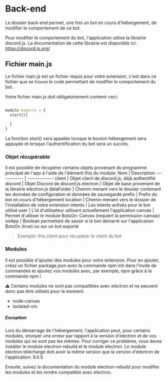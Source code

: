 # Back-end

Le dossier back-end permet, une fois un bot en cours d'hébergement, de modifier le comportement de ce bot.

Pour modifier le comportement du bot, l'application utilise la librairie discord.js. La documentation de cette librairie est disponible ici: https://discord.js.org/

## Fichier main.js

Le fichier main.js est un fichier requis pour votre extension, c'est dans ce fichier que se trouve le code permettant de modifier le comportement du bot.

Votre fichier main.js doit obligatoirement contenir ceci:
```js

module.exports = {
  start(){
  
  }
}
```

La fonction start() sera appelée lorsque le bouton hébergement sera appuyée et lorsque l'authentification du bot sera un succès.

### Objet récupérable

Il est possible de récupérer certains objets provenant du programme principal de l'app à l'aide de l'élément this du module:
Nom | Description
------------ | -------------
client | Objet client de discord.js, déjà authentifié
discord | Objet Discord de discord.js
electron | Objet de base provenant de la librairie electron.js
dataFolder | Chemin menant vers le dossier contenant les données de configuration et données de sauvegarde
prefix | Prefix du bot en cours d'hébergement
location | Chemin menant vers le dossier de l'installation de votre extension
intents | Les intents activés pour le bot utilisé
user | L'id d'utilisateur utilisant actuellement l'application
canvas | Permet d'utiliser le module BotsOn: Canvas (requiert la permission canvas)
onApp | Boolean permettant de savoir si le bot démarré sur l'application BotsOn (true) ou sur un bot exporté

> Exemple: this.client pour récupérer le client du bot

### Modules

Il est possible d'ajouter des modules pour votre extension. 
Pour en ajouter, créez un fichier package.json avec la commande npm init dans l'invite de commandes et ajoutez vos modules avec, par exemple, npm grâce à la commande npm i <nom module>

⚠️ Certains modules ne sont pas compatibles avec electron et ne peuvent donc pas être utilisés pour le moment:
* node-canvas
* isolated-vm 

##### Exception

Lors du démarrage de l'hébergement, l'application peut, pour certains modules, envoyer une erreur par rapport à la version d'electron et de vos modules qui ne sont pas les mêmes. 
Pour corriger ce problème, vous devez installer le module electron-rebuild et le module electron.
Le module electron téléchargé doit avoir la même version que la version d'electron de l'application: 9.0.5

Ensuite, suivez la documentation du module electron-rebuild pour modifier les modules et les rendre compatible avec electron.
